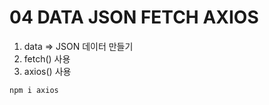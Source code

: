 # 04 DATA JSON FETCH AXIOS
1. data => JSON 데이터 만들기
2. fetch() 사용
3. axios() 사용
```bash
npm i axios
```
